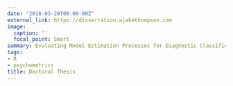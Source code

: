 ```yaml
---
date: "2018-03-28T00:00:00Z"
external_link: https://dissertation.wjakethompson.com
image:
  caption: ''
  focal_point: Smart
summary: Evaluating Model Estimation Processes for Diagnostic Classification Models
tags:
- R
- psychometrics
title: Doctoral Thesis
---
```

